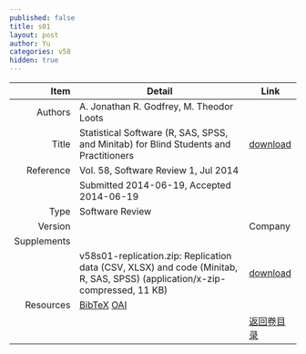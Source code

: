 ```yaml
---
published: false
title: s01
layout: post
author: Yu
categories: v58
hidden: true
---
```


| Item | Detail | Link |
|---:|---|---|
| Authors | A. Jonathan R. Godfrey, M. Theodor  Loots| |
| Title |Statistical Software (R, SAS, SPSS, and Minitab) for Blind Students and  Practitioners | [download](http://www.jstatsoft.org//v58/s01/paper) |
| Reference |Vol. 58, Software Review 1, Jul 2014 | |
| | Submitted 2014-06-19, Accepted 2014-06-19| | 
| Type | Software Review| |
| Version || Company || Paper | Statistical Software (R, SAS, SPSS, and Minitab) for Blind Students and  Practitioners  (application/pdf, 340.7 KB)| [download](http://www.jstatsoft.org//v58/s01/paper) |
| Supplements | | |
| |v58s01-replication.zip: Replication data (CSV, XLSX) and code (Minitab, R, SAS, SPSS)  (application/x-zip-compressed, 11 KB)|  [download](http://www.jstatsoft.org//v58/s01/supp/1) |
| Resources | [BibTeX](http://www.jstatsoft.org//v58/s01/bibtex) [OAI](http://www.jstatsoft.org//oai?verb=GetRecord&identifier=oai.jstatsoft/v58/s01&prefix=oai_dc)| |
| |  | [返回卷目录]({{site.baseurl}}/volume/v58.html) |
